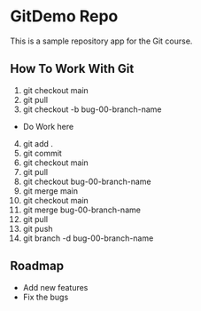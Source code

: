 # GitDemo Repo
This is a sample repository app for the Git course.

## How To Work With Git
1. git checkout main
2. git pull
3. git checkout -b bug-00-branch-name
* Do Work here
4. git add .
5. git commit
6. git checkout main
7. git pull
8. git checkout bug-00-branch-name
9. git merge main
10. git checkout main
11. git merge bug-00-branch-name
12. git pull
13. git push
14. git branch -d bug-00-branch-name


## Roadmap
 * Add new features
 * Fix the bugs
 
